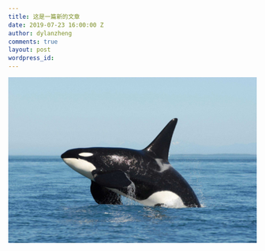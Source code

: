 ```yaml
---
title: 这是一篇新的文章
date: 2019-07-23 16:00:00 Z
author: dylanzheng
comments: true
layout: post
wordpress_id: 
---
```


![](/uploads/timg.jpeg)